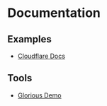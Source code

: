 # Documentation

## Examples

- [Cloudflare Docs](https://developers.cloudflare.com/workers/)

## Tools

- [Glorious Demo](https://glorious.codes/demo)
